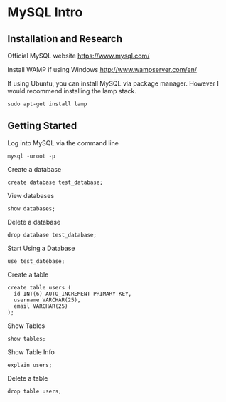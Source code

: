 # MySQL Intro

## Installation and Research

Official MySQL website 
https://www.mysql.com/

Install WAMP if using Windows
http://www.wampserver.com/en/

If using Ubuntu, you can install MySQL via package manager. However I would recommend installing the lamp stack.
```
sudo apt-get install lamp
```

## Getting Started

Log into MySQL via the command line
```
mysql -uroot -p
```


Create a database
```
create database test_database;
```

View databases
```
show databases;
```

Delete a database
```
drop database test_database;
```

Start Using a Database
```
use test_datebase;
```

Create a table
```
create table users (
  id INT(6) AUTO_INCREMENT PRIMARY KEY,
  username VARCHAR(25),
  email VARCHAR(25)
);
```

Show Tables
```
show tables;
```

Show Table Info
```
explain users;
```

Delete a table
```
drop table users;
```
